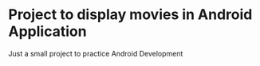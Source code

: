 # Project to display movies in Android Application

Just a small project to practice Android Development


